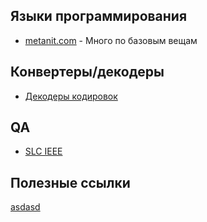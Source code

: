 
## Языки программирования 
- [metanit.com](https://metanit.com/) - Много по базовым вещам

## Конвертеры/декодеры
- [Декодеры кодировок](https://dencode.com/ru/string)

## QA
- [SLC IEEE](https://en.wikipedia.org/wiki/Software_verification_and_validation)

## Полезные ссылки
[asdasd](Полезные_ссылки.md)